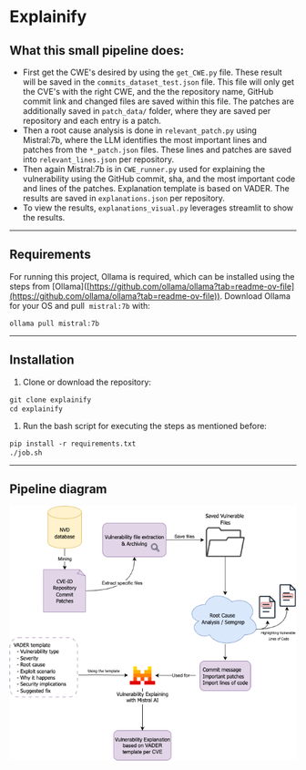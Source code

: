 # Explainify

## What this small pipeline does:

*   First get the CWE's desired by using the `get_CWE.py` file. These result will be saved in the `commits_dataset_test.json` file. This file will only get the CVE's with the right CWE, and the the repository name, GitHub commit link and changed files are saved within this file. The patches are additionally saved in `patch_data/` folder, where they are saved per repository and each entry is a patch.
*   Then a root cause analysis is done in `relevant_patch.py` using Mistral:7b, where the LLM identifies the most important lines and patches from the `*_patch.json` files. These lines and patches are saved into `relevant_lines.json` per repository.
*   Then again Mistral:7b is in `CWE_runner.py` used for explaining the vulnerability using the GitHub commit, sha, and the most important code and lines of the patches. Explanation template is based on VADER. The results are saved in `explanations.json` per repository.
*   To view the results, `explanations_visual.py` leverages streamlit to show the results.

---

## Requirements

For running this project, Ollama is required, which can be installed using the steps from \[Ollama\]([https://github.com/ollama/ollama?tab=readme-ov-file](https://github.com/ollama/ollama?tab=readme-ov-file)). Download Ollama for your OS and pull  `mistral:7b` with: 

```
ollama pull mistral:7b
```

---

## Installation

1.  Clone or download the repository:

```
git clone explainify
cd explainify
```

1.  Run the bash script for executing the steps as mentioned before:

```
pip install -r requirements.txt
./job.sh
```

---

## Pipeline diagram

![The pipeline in question:](img/explainify.drawio.png)